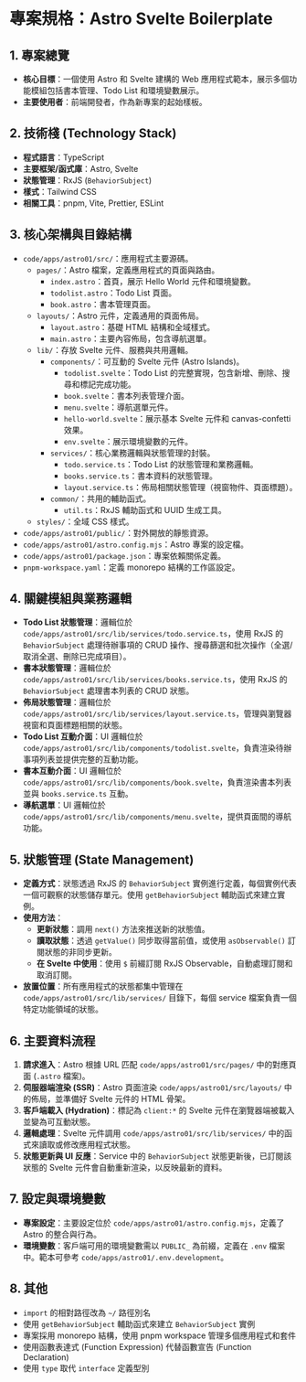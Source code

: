 # 專案規格：Astro Svelte Boilerplate

## 1. 專案總覽

* **核心目標**：一個使用 Astro 和 Svelte 建構的 Web 應用程式範本，展示多個功能模組包括書本管理、Todo List 和環境變數展示。
* **主要使用者**：前端開發者，作為新專案的起始樣板。

## 2. 技術棧 (Technology Stack)

* **程式語言**：TypeScript
* **主要框架/函式庫**：Astro, Svelte
* **狀態管理**：RxJS (`BehaviorSubject`)
* **樣式**：Tailwind CSS
* **相關工具**：pnpm, Vite, Prettier, ESLint

## 3. 核心架構與目錄結構

* `code/apps/astro01/src/`：應用程式主要源碼。
  * `pages/`：Astro 檔案，定義應用程式的頁面與路由。
    * `index.astro`：首頁，展示 Hello World 元件和環境變數。
    * `todolist.astro`：Todo List 頁面。
    * `book.astro`：書本管理頁面。
  * `layouts/`：Astro 元件，定義通用的頁面佈局。
    * `layout.astro`：基礎 HTML 結構和全域樣式。
    * `main.astro`：主要內容佈局，包含導航選單。
  * `lib/`：存放 Svelte 元件、服務與共用邏輯。
    * `components/`：可互動的 Svelte 元件 (Astro Islands)。
      * `todolist.svelte`：Todo List 的完整實現，包含新增、刪除、搜尋和標記完成功能。
      * `book.svelte`：書本列表管理介面。
      * `menu.svelte`：導航選單元件。
      * `hello-world.svelte`：展示基本 Svelte 元件和 canvas-confetti 效果。
      * `env.svelte`：展示環境變數的元件。
    * `services/`：核心業務邏輯與狀態管理的封裝。
      * `todo.service.ts`：Todo List 的狀態管理和業務邏輯。
      * `books.service.ts`：書本資料的狀態管理。
      * `layout.service.ts`：佈局相關狀態管理（視窗物件、頁面標題）。
    * `common/`：共用的輔助函式。
      * `util.ts`：RxJS 輔助函式和 UUID 生成工具。
  * `styles/`：全域 CSS 樣式。
* `code/apps/astro01/public/`：對外開放的靜態資源。
* `code/apps/astro01/astro.config.mjs`：Astro 專案的設定檔。
* `code/apps/astro01/package.json`：專案依賴關係定義。
* `pnpm-workspace.yaml`：定義 monorepo 結構的工作區設定。

## 4. 關鍵模組與業務邏輯

* **Todo List 狀態管理**：邏輯位於 `code/apps/astro01/src/lib/services/todo.service.ts`，使用 RxJS 的 `BehaviorSubject` 處理待辦事項的 CRUD 操作、搜尋篩選和批次操作（全選/取消全選、刪除已完成項目）。
* **書本狀態管理**：邏輯位於 `code/apps/astro01/src/lib/services/books.service.ts`，使用 RxJS 的 `BehaviorSubject` 處理書本列表的 CRUD 狀態。
* **佈局狀態管理**：邏輯位於 `code/apps/astro01/src/lib/services/layout.service.ts`，管理與瀏覽器視窗和頁面標題相關的狀態。
* **Todo List 互動介面**：UI 邏輯位於 `code/apps/astro01/src/lib/components/todolist.svelte`，負責渲染待辦事項列表並提供完整的互動功能。
* **書本互動介面**：UI 邏輯位於 `code/apps/astro01/src/lib/components/book.svelte`，負責渲染書本列表並與 `books.service.ts` 互動。
* **導航選單**：UI 邏輯位於 `code/apps/astro01/src/lib/components/menu.svelte`，提供頁面間的導航功能。

## 5. 狀態管理 (State Management)

* **定義方式**：狀態透過 RxJS 的 `BehaviorSubject` 實例進行定義，每個實例代表一個可觀察的狀態儲存單元。使用 `getBehaviorSubject` 輔助函式來建立實例。
* **使用方法**：
  * **更新狀態**：調用 `next()` 方法來推送新的狀態值。
  * **讀取狀態**：透過 `getValue()` 同步取得當前值，或使用 `asObservable()` 訂閱狀態的非同步更新。
  * **在 Svelte 中使用**：使用 `$` 前綴訂閱 RxJS Observable，自動處理訂閱和取消訂閱。
* **放置位置**：所有應用程式的狀態都集中管理在 `code/apps/astro01/src/lib/services/` 目錄下，每個 service 檔案負責一個特定功能領域的狀態。

## 6. 主要資料流程

1. **請求進入**：Astro 根據 URL 匹配 `code/apps/astro01/src/pages/` 中的對應頁面 (`.astro` 檔案)。
2. **伺服器端渲染 (SSR)**：Astro 頁面渲染 `code/apps/astro01/src/layouts/` 中的佈局，並準備好 Svelte 元件的 HTML 骨架。
3. **客戶端載入 (Hydration)**：標記為 `client:*` 的 Svelte 元件在瀏覽器端被載入並變為可互動狀態。
4. **邏輯處理**：Svelte 元件調用 `code/apps/astro01/src/lib/services/` 中的函式來讀取或修改應用程式狀態。
5. **狀態更新與 UI 反應**：Service 中的 `BehaviorSubject` 狀態更新後，已訂閱該狀態的 Svelte 元件會自動重新渲染，以反映最新的資料。

## 7. 設定與環境變數

* **專案設定**：主要設定位於 `code/apps/astro01/astro.config.mjs`，定義了 Astro 的整合與行為。
* **環境變數**：客戶端可用的環境變數需以 `PUBLIC_` 為前綴，定義在 `.env` 檔案中。範本可參考 `code/apps/astro01/.env.development`。

## 8. 其他

* `import` 的相對路徑改為 `~/` 路徑別名
* 使用 `getBehaviorSubject` 輔助函式來建立 `BehaviorSubject` 實例
* 專案採用 monorepo 結構，使用 pnpm workspace 管理多個應用程式和套件
* 使用函數表達式 (Function Expression) 代替函數宣告 (Function Declaration)
* 使用 `type` 取代 `interface` 定義型別
